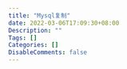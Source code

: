 ```yaml
---
title: "Mysql复制"
date: 2022-03-06T17:09:30+08:00
Description: ""
Tags: []
Categories: []
DisableComments: false
---
```

